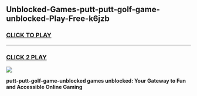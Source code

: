
## Unblocked-Games-putt-putt-golf-game-unblocked-Play-Free-k6jzb
<h3>
<a href="https://premium76.site?title=putt-putt-golf-game-unblocked&ref=10A">CLICK TO PLAY</a></h3>
<hr>

<h3>
<a href="https://premium76.site?title=putt-putt-golf-game-unblocked&ref=10A">CLICK 2 PLAY</a>
  
</h3>

<a href="https://premium76.site?title=putt-putt-golf-game-unblocked&ref=10A"><img src="https://clearcache.store/games.png"></a>


**putt-putt-golf-game-unblocked games unblocked: Your Gateway to Fun and Accessible Online Gaming**
